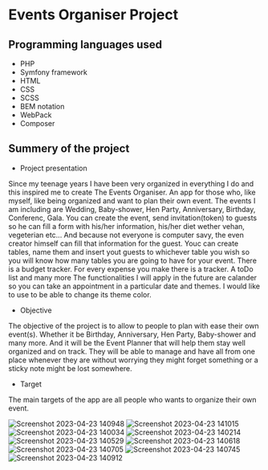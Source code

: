 # Events Organiser Project

## Programming languages used
 - PHP
 - Symfony framework
 - HTML
 - CSS
 - SCSS
 - BEM notation
 - WebPack
 - Composer


## Summery of the project

 - Project presentation

Since my teenage years I have been very organized in everything I do and this inspired me to create The
Events Organiser. An app for those who, like myself, like being organized and want to plan their own event. 
The events I am including are Wedding, Baby-shower, Hen Party,
Anniversary, Birthday, Conferenc, Gala. 
You can create the event, send invitation(token) to guests so he can fill a form with his/her information, his/her diet
wether vehan, vegeterian etc... And because not everyone is computer savy, the even creator himself can fill 
that information for the guest. Youc can create tables, name them and insert yout guests to whichever table you wish
so you will know how many tables you are going to have for your event. There is a budget tracker. For every expense you make
there is a tracker. A toDo list and many more
The functionalities I will apply in the future are calander so you can take an appointment in a particular date and themes. 
I would like to use to be able to change its theme color.

 - Objective

The objective of the project is to allow to people to plan with ease their own event(s). Whether it be
Birthday, Anniversary, Hen Party, Baby-shower and many more. And it will be the Event Planner that
will help them stay well organized and on track. They will be able to manage and have all from one
place whenever they are without worrying they might forget something or a sticky note might be lost
somewhere.

 - Target

The main targets of the app are all people who wants to organize their own event.

![Screenshot 2023-04-23 140948](https://github.com/KrasimiraYordanova/TheEventsOrganiser/assets/118458989/ab838c42-ff05-4d92-a6a7-02487f8dbe11)
![Screenshot 2023-04-23 141015](https://github.com/KrasimiraYordanova/TheEventsOrganiser/assets/118458989/baed587b-4954-45bd-9400-45c5c6775798)
![Screenshot 2023-04-23 140034](https://github.com/KrasimiraYordanova/TheEventsOrganiser/assets/118458989/1820e11a-627d-44c4-ab89-c29daded1480)
![Screenshot 2023-04-23 140214](https://github.com/KrasimiraYordanova/TheEventsOrganiser/assets/118458989/e2a57804-5368-4e9a-8de3-66c55ba4b44d)
![Screenshot 2023-04-23 140529](https://github.com/KrasimiraYordanova/TheEventsOrganiser/assets/118458989/777c55ef-cc4a-4a6f-8d33-ca5c8a517159)
![Screenshot 2023-04-23 140618](https://github.com/KrasimiraYordanova/TheEventsOrganiser/assets/118458989/ff370f25-801e-4847-b9d9-63eddc17392b)
![Screenshot 2023-04-23 140705](https://github.com/KrasimiraYordanova/TheEventsOrganiser/assets/118458989/45a66db7-07b3-49cb-aa06-a59b38895320)
![Screenshot 2023-04-23 140745](https://github.com/KrasimiraYordanova/TheEventsOrganiser/assets/118458989/9186e422-1e4c-4461-8807-48364463d8b0)
![Screenshot 2023-04-23 140912](https://github.com/KrasimiraYordanova/TheEventsOrganiser/assets/118458989/c0801949-03a1-494b-a37c-02fdfdaf097a)
